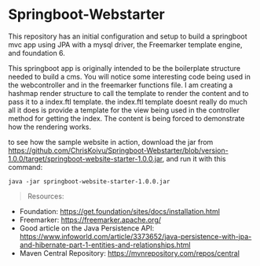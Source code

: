 # Springboot-Webstarter


This repository has an initial configuration and setup to build a springboot mvc app using JPA with a mysql driver, the Freemarker template engine, and foundation 6.

This springboot app is originally intended to be the boilerplate structure needed to build a cms. You will notice some interesting code being used in the webcontroller and in the freemarker functions file. I am creating a hashmap render structure to call the template to render the content and to pass it to a index.ftl template. the index.ftl template doesnt really do much all it does is provide a template for the view being used in the controller method for getting the index. The content is being forced to demonstrate how the rendering works.

to see how the sample website in action, download the jar from https://github.com/ChrisKoivu/Springboot-Webstarter/blob/version-1.0.0/target/springboot-website-starter-1.0.0.jar, and run it with this command: 


`java -jar springboot-website-starter-1.0.0.jar`



> Resources: 
* Foundation: https://get.foundation/sites/docs/installation.html
* Freemarker: https://freemarker.apache.org/
* Good article on the Java Persistence API: https://www.infoworld.com/article/3373652/java-persistence-with-jpa-and-hibernate-part-1-entities-and-relationships.html
* Maven Central Repository: https://mvnrepository.com/repos/central
